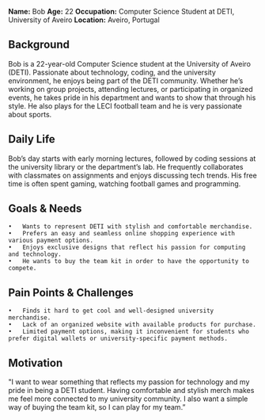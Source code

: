 
**Name:** Bob 
**Age:** 22 
**Occupation:** Computer Science Student at DETI, University of Aveiro 
**Location:** Aveiro, Portugal

## Background  
Bob is a 22-year-old Computer Science student at the University of Aveiro (DETI). Passionate about technology, coding, and the university environment, he enjoys being part of the DETI community. Whether he’s working on group projects, attending lectures, or participating in organized events, he takes pride in his department and wants to show that through his style. He also plays for the LECI football team and he is very passionate about sports.

## Daily Life  
Bob’s day starts with early morning lectures, followed by coding sessions at the university library or the department’s lab. He frequently collaborates with classmates on assignments and enjoys discussing tech trends. His free time is often spent gaming, watching football games and programming.

## Goals & Needs  
	•	Wants to represent DETI with stylish and comfortable merchandise.
	•	Prefers an easy and seamless online shopping experience with various payment options.
	•	Enjoys exclusive designs that reflect his passion for computing and technology.
    •	He wants to buy the team kit in order to have the opportunity to compete.

## Pain Points & Challenges  
	•	Finds it hard to get cool and well-designed university merchandise.
	•	Lack of an organized website with available products for purchase.
	•	Limited payment options, making it inconvenient for students who prefer digital wallets or university-specific payment methods.

## Motivation  
"I want to wear something that reflects my passion for technology and my pride in being a DETI student. Having comfortable and stylish merch makes me feel more connected to my university community. I also want a simple way of buying the team kit, so I can play for my team.”